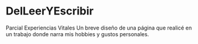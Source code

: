 # DelLeerYEscribir
Parcial Experiencias Vitales
Un breve diseño de una página que realicé en un trabajo donde narra mis hobbies y gustos personales.

